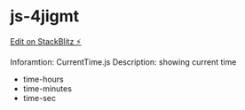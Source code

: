 # js-4jigmt

[Edit on StackBlitz ⚡️](https://stackblitz.com/edit/js-4jigmt)

Inforamtion: 
CurrentTime.js 
  Description: showing current time
   - time-hours
   - time-minutes
   - time-sec
